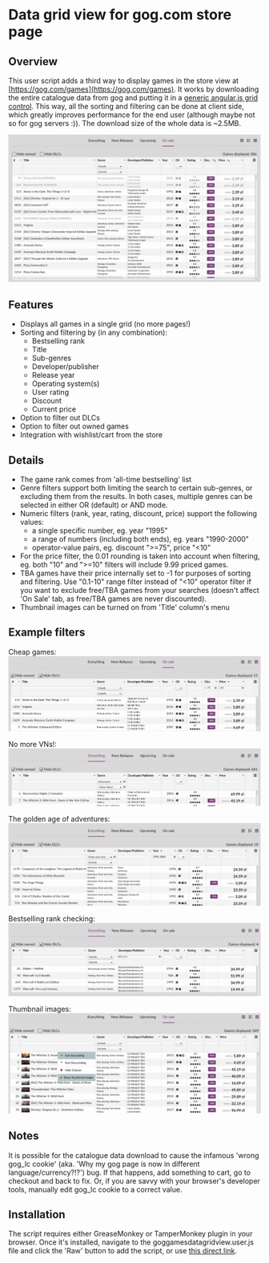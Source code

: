 # Data grid view for gog.com store page

## Overview

This user script adds a third way to display games in the store view at [https://gog.com/games](https://gog.com/games). It works by downloading the entire catalogue data from gog and putting it in a [generic angular.js grid control](http://ui-grid.info/). This way, all the sorting and filtering can be done at client side, which greatly improves performance for the end user (although maybe not so for gog servers :)). The download size of the whole data is ~2.5MB.

![](https://github.com/ghorint2t/scripts/raw/master/doc/img/sale_sorting.jpg "Helpful sorting for large sales")

## Features

- Displays all games in a single grid (no more pages!)
- Sorting and filtering by (in any combination):
  * Bestselling rank
  * Title
  * Sub-genres
  * Developer/publisher
  * Release year
  * Operating system(s)
  * User rating
  * Discount
  * Current price
- Option to filter out DLCs
- Option to filter out owned games
- Integration with wishlist/cart from the store

## Details

- The game rank comes from 'all-time bestselling' list
- Genre filters support both limiting the search to certain sub-genres, or excluding them from the results. In both cases, multiple genres can be selected in either OR (default) or AND mode.
- Numeric filters (rank, year, rating, discount, price) support the following values:
  * a single specific number, eg. year "1995"
  * a range of numbers (including both ends), eg. years "1990-2000"
  * operator-value pairs, eg. discount ">=75", price "<10"
- For the price filter, the 0.01 rounding is taken into account when filtering, eg. both "10" and ">=10" filters will include 9.99 priced games.
- TBA games have their price internally set to -1 for purposes of sorting and filtering. Use "0.1-10" range filter instead of "<10" operator filter if you want to exclude free/TBA games from your searches (doesn't affect 'On Sale' tab, as free/TBA games are never discounted).
- Thumbnail images can be turned on from 'Title' column's menu

## Example filters

Cheap games:
![](https://github.com/ghorint2t/scripts/raw/master/doc/img/cheap_games.jpg "Low priced games on sale")

No more VNs!:
![](https://github.com/ghorint2t/scripts/raw/master/doc/img/genre_filter.jpg "Include/exclude genres")

The golden age of adventures:
![](https://github.com/ghorint2t/scripts/raw/master/doc/img/the_golden_age.jpg "Range filter")

Bestselling rank checking:
![](https://github.com/ghorint2t/scripts/raw/master/doc/img/rank_checking.jpg "Rank checking")

Thumbnail images:
![](https://github.com/ghorint2t/scripts/raw/master/doc/img/colors.jpg "Colors")

## Notes

It is possible for the catalogue data download to cause the infamous 'wrong gog_lc cookie' (aka. 'Why my gog page is now in different language/currency?!?') bug. If that happens, add something to cart, go to checkout and back to fix. Or, if you are savvy with your browser's developer tools, manually edit gog_lc cookie to a correct value.

## Installation

The script requires either GreaseMonkey or TamperMonkey plugin in your browser. Once it's installed, navigate to the 
goggamesdatagridview.user.js file and click the 'Raw' button to add the script, or use [this direct link](https://github.com/ghorint2t/scripts/raw/master/goggamesdatagridview.user.js).
